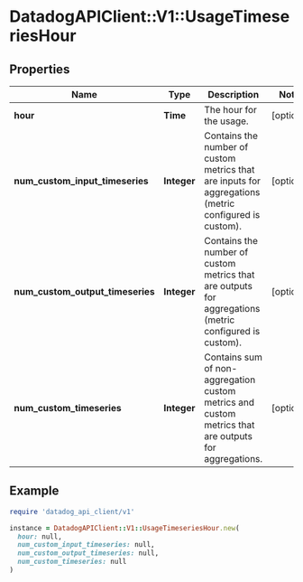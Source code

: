 # DatadogAPIClient::V1::UsageTimeseriesHour

## Properties

| Name | Type | Description | Notes |
| ---- | ---- | ----------- | ----- |
| **hour** | **Time** | The hour for the usage. | [optional] |
| **num_custom_input_timeseries** | **Integer** | Contains the number of custom metrics that are inputs for aggregations (metric configured is custom). | [optional] |
| **num_custom_output_timeseries** | **Integer** | Contains the number of custom metrics that are outputs for aggregations (metric configured is custom). | [optional] |
| **num_custom_timeseries** | **Integer** | Contains sum of non-aggregation custom metrics and custom metrics that are outputs for aggregations. | [optional] |

## Example

```ruby
require 'datadog_api_client/v1'

instance = DatadogAPIClient::V1::UsageTimeseriesHour.new(
  hour: null,
  num_custom_input_timeseries: null,
  num_custom_output_timeseries: null,
  num_custom_timeseries: null
)
```


